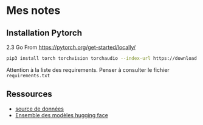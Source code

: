 # Mes notes

## Installation Pytorch

2.3 Go
From https://pytorch.org/get-started/locally/

```sh
pip3 install torch torchvision torchaudio --index-url https://download.pytorch.org/whl/cu117
```

Attention à la liste des requirements. Penser à consulter le fichier `requirements.txt`

## Ressources
- [source de données](https://www.kaggle.com/datasets/szymonjanowski/internet-articles-data-with-users-engagement?resource=download)
- [Ensemble des modèles hugging face](https://huggingface.co/models)